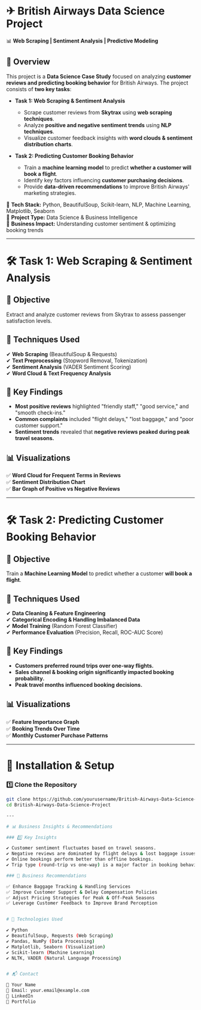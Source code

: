 # ✈ British Airways Data Science Project  
📊 **Web Scraping | Sentiment Analysis | Predictive Modeling**


## 📌 Overview  
This project is a **Data Science Case Study** focused on analyzing **customer reviews and predicting booking behavior** for British Airways. The project consists of **two key tasks**:

- **Task 1: Web Scraping & Sentiment Analysis**  
  - Scrape customer reviews from **Skytrax** using **web scraping techniques**.  
  - Analyze **positive and negative sentiment trends** using **NLP techniques**.  
  - Visualize customer feedback insights with **word clouds & sentiment distribution charts**.

- **Task 2: Predicting Customer Booking Behavior**  
  - Train a **machine learning model** to predict **whether a customer will book a flight**.  
  - Identify key factors influencing **customer purchasing decisions**.  
  - Provide **data-driven recommendations** to improve British Airways' marketing strategies.

🔹 **Tech Stack:** Python, BeautifulSoup, Scikit-learn, NLP, Machine Learning, Matplotlib, Seaborn  
🔹 **Project Type:** Data Science & Business Intelligence  
🔹 **Business Impact:** Understanding customer sentiment & optimizing booking trends  

---

# 🛠 Task 1: Web Scraping & Sentiment Analysis

## 🔹 Objective  
Extract and analyze customer reviews from Skytrax to assess passenger satisfaction levels.

## 🔹 Techniques Used  
✔ **Web Scraping** (BeautifulSoup & Requests)  
✔ **Text Preprocessing** (Stopword Removal, Tokenization)  
✔ **Sentiment Analysis** (VADER Sentiment Scoring)  
✔ **Word Cloud & Text Frequency Analysis**  

## 🔹 Key Findings  
- **Most positive reviews** highlighted "friendly staff," "good service," and "smooth check-ins."  
- **Common complaints** included "flight delays," "lost baggage," and "poor customer support."  
- **Sentiment trends** revealed that **negative reviews peaked during peak travel seasons.**  

## 📊 Visualizations  
✅ **Word Cloud for Frequent Terms in Reviews**  
✅ **Sentiment Distribution Chart**  
✅ **Bar Graph of Positive vs Negative Reviews**  


---

# 🛠 Task 2: Predicting Customer Booking Behavior

## 🔹 Objective  
Train a **Machine Learning Model** to predict whether a customer **will book a flight**.

## 🔹 Techniques Used  
✔ **Data Cleaning & Feature Engineering**  
✔ **Categorical Encoding & Handling Imbalanced Data**  
✔ **Model Training** (Random Forest Classifier)  
✔ **Performance Evaluation** (Precision, Recall, ROC-AUC Score)  

## 🔹 Key Findings  
- **Customers preferred round trips over one-way flights.**  
- **Sales channel & booking origin significantly impacted booking probability.**  
- **Peak travel months influenced booking decisions.**  

## 📊 Visualizations  
✅ **Feature Importance Graph**  
✅ **Booking Trends Over Time**  
✅ **Monthly Customer Purchase Patterns**  


---

# 📂 Installation & Setup  

### 1️⃣ Clone the Repository  

```bash
git clone https://github.com/yourusername/British-Airways-Data-Science-Project.git
cd British-Airways-Data-Science-Project

--- 

# 📊 Business Insights & Recommendations

### 1️⃣ Key Insights

✔ Customer sentiment fluctuates based on travel seasons.
✔ Negative reviews are dominated by flight delays & lost baggage issues.
✔ Online bookings perform better than offline bookings.
✔ Trip type (round-trip vs one-way) is a major factor in booking behavior.

### 🔹 Business Recommendations

✅ Enhance Baggage Tracking & Handling Services
✅ Improve Customer Support & Delay Compensation Policies
✅ Adjust Pricing Strategies for Peak & Off-Peak Seasons
✅ Leverage Customer Feedback to Improve Brand Perception


# 🔧 Technologies Used

✔ Python
✔ BeautifulSoup, Requests (Web Scraping)
✔ Pandas, NumPy (Data Processing)
✔ Matplotlib, Seaborn (Visualization)
✔ Scikit-learn (Machine Learning)
✔ NLTK, VADER (Natural Language Processing)


# 📬 Contact

👤 Your Name
📧 Email: your.email@example.com
🔗 LinkedIn
📂 Portfolio

